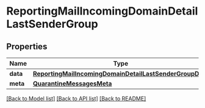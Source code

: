 # ReportingMailIncomingDomainDetailLastSenderGroup

## Properties
Name | Type | Description | Notes
------------ | ------------- | ------------- | -------------
**data** | [**ReportingMailIncomingDomainDetailLastSenderGroupData**](ReportingMailIncomingDomainDetailLastSenderGroupData.md) |  | [optional] 
**meta** | [**QuarantineMessagesMeta**](QuarantineMessagesMeta.md) |  | [optional] 

[[Back to Model list]](../README.md#documentation-for-models) [[Back to API list]](../README.md#documentation-for-api-endpoints) [[Back to README]](../README.md)

